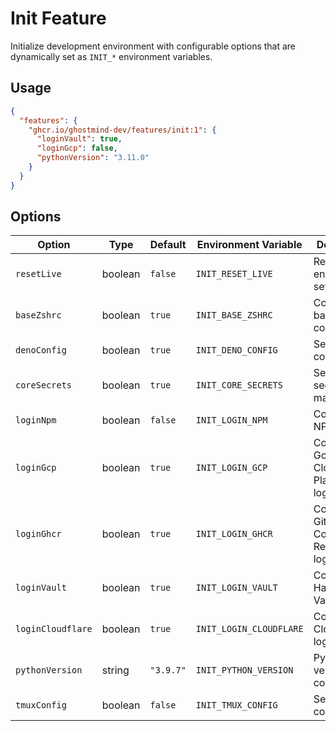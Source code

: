 # Init Feature

Initialize development environment with configurable options that are dynamically set as `INIT_*` environment variables.

## Usage

```json
{
  "features": {
    "ghcr.io/ghostmind-dev/features/init:1": {
      "loginVault": true,
      "loginGcp": false,
      "pythonVersion": "3.11.0"
    }
  }
}
```

## Options

| Option            | Type    | Default   | Environment Variable    | Description                               |
| ----------------- | ------- | --------- | ----------------------- | ----------------------------------------- |
| `resetLive`       | boolean | `false`   | `INIT_RESET_LIVE`       | Reset live environment settings           |
| `baseZshrc`       | boolean | `true`    | `INIT_BASE_ZSHRC`       | Configure base ZSH configuration          |
| `denoConfig`      | boolean | `true`    | `INIT_DENO_CONFIG`      | Setup Deno configuration                  |
| `coreSecrets`     | boolean | `true`    | `INIT_CORE_SECRETS`     | Setup core secrets management             |
| `loginNpm`        | boolean | `false`   | `INIT_LOGIN_NPM`        | Configure NPM login                       |
| `loginGcp`        | boolean | `true`    | `INIT_LOGIN_GCP`        | Configure Google Cloud Platform login     |
| `loginGhcr`       | boolean | `true`    | `INIT_LOGIN_GHCR`       | Configure GitHub Container Registry login |
| `loginVault`      | boolean | `true`    | `INIT_LOGIN_VAULT`      | Configure HashiCorp Vault login           |
| `loginCloudflare` | boolean | `true`    | `INIT_LOGIN_CLOUDFLARE` | Configure Cloudflare login                |
| `pythonVersion`   | string  | `"3.9.7"` | `INIT_PYTHON_VERSION`   | Python version to configure               |
| `tmuxConfig`      | boolean | `false`   | `INIT_TMUX_CONFIG`      | Setup TMUX configuration                  |
